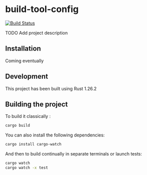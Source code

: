 # build-tool-config

[![Build Status](https://travis-ci.org/matthieusb/build-tool-config.svg?branch=develop)](https://travis-ci.org/matthieusb/build-tool-config)

TODO Add project description

## Installation 

Coming eventually

## Development

This project has been built using Rust 1.26.2

## Building the project

To build it classically :

```bash
cargo build
```

You can also install the following dependencies:

```bash
cargo install cargo-watch
```

And then to build continually in separate terminals or launch tests:

```bash
cargo watch
cargo watch -x test
```